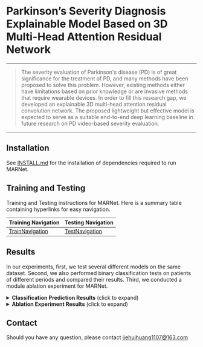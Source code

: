 # Parkinson’s Severity Diagnosis Explainable Model Based on 3D Multi-Head Attention Residual Network

<hr />

> The severity evaluation of Parkinson's disease (PD) is of great significance for the treatment of PD, and many methods have been proposed to solve this problem. However, existing methods either have limitations based on prior knowledge or are invasive methods that require wearable devices. In order to fill this research gap, we developed an explainable 3D multi-head attention residual convolution network. The proposed lightweight but effective model is expected to serve as a suitable end-to-end deep learning baseline in future research on PD video-based severity evaluation. 

***

## Installation

See [INSTALL.md](INSTALL.md) for the installation of dependencies required to run MARNet.

## Training and Testing

Training and Testing instructions for MARNet. Here is a summary table containing hyperlinks for easy navigation.

| Training Navigation                   | Testing Navigation                  |
| ------------------------------------- | ----------------------------------- |
| [TrainNavigation](TrainNavigation.md) | [TestNavigation](TestNavigation.md) |


## Results

In our experiments, first, we test several different models on the same dataset. Second, we also performed binary classification tests on patients of different periods and compared their results. Third, we conducted a module ablation experiment for MARNet.

<details>
<summary><strong>Classification Prediction Results</strong> (click to expand) </summary>


 <center><img src="figures/img1.png" style="zoom: 33%;" />
</details>


<details>
<summary><strong>Ablation Experiment Results</strong> (click to expand) </summary>


 <center><img src="figures/img2.png" style="zoom: 50%;" />
</details>

## Contact

Should you have any question, please contact jiehuihuang1107@163.com
